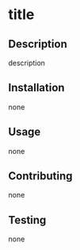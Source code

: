 
  # title

  ## Description

  description

  
  ## Installation

  none

  ## Usage

  none

  ## Contributing

  none

  ## Testing

  none

